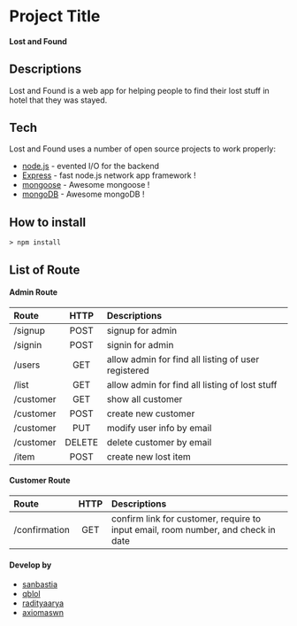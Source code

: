 # Project Title

#### Lost and Found

## Descriptions

Lost and Found is a web app for helping people to find their lost stuff in hotel that they was stayed.

## Tech

Lost and Found uses a number of open source projects to work properly:


* [node.js](https://nodejs.org/en/) - evented I/O for the backend
* [Express](https://expressjs.com/) - fast node.js network app framework !
* [mongoose](http://mongoosejs.com/) - Awesome mongoose !
* [mongoDB](https://www.mongodb.com/) - Awesome mongoDB !

## How to install

```
> npm install
```

## List of Route

#### Admin Route

|Route     |HTTP      |Descriptions                                       |
|:---------|:--------:|:--------------------------------------------------|
|/signup   |POST      |signup for admin                                   |
|/signin   |POST      |signin for admin                                   |
|/users    |GET       |allow admin for find all listing of user registered|
|/list     |GET       |allow admin for find all listing of lost stuff     |
|/customer |GET       |show all customer                                  |
|/customer |POST      |create new customer                                |
|/customer |PUT       |modify user info by email                          |
|/customer |DELETE    |delete customer by email                           |
|/item     |POST      |create new lost item                               |

#### Customer Route

|Route        |HTTP      |Descriptions|
|:------      |:--------:|:-----------|
|/confirmation|GET       |confirm link for customer, require to input email, room number, and check in date|

#### Develop by

- [sanbastia](https://github.com/sanBastia)
- [qblol](https://github.com/qblol)
- [radityaarya](https://github.com/radityaarya)
- [axiomaswn](https://github.com/axiomaswn)
